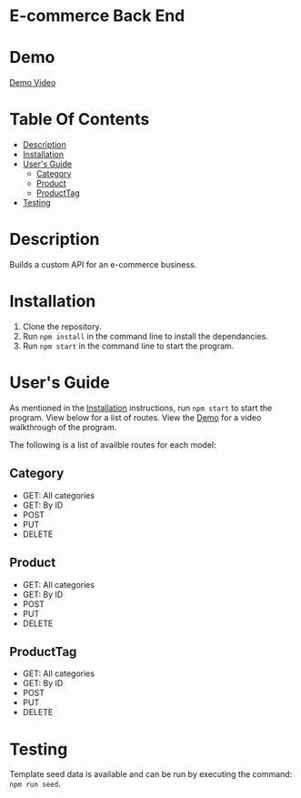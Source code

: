 # E-commerce Back End

# Demo
[Demo Video](https://drive.google.com/file/d/1Q1OP5Kglazw5ogabABTnOBrcz8vm8b_y/view)

# Table Of Contents

* [Description](#description)
* [Installation](#installation)
* [User's Guide](#users-guide)
  - [Category](#category)
  - [Product](#product)
  - [ProductTag](#producttag)
 * [Testing](#testing)

# Description
Builds a custom API for an e-commerce business.

# Installation
1. Clone the repository.
2. Run `npm install` in the command line to install the dependancies.
3. Run `npm start` in the command line to start the program.

# User's Guide
As mentioned in the [Installation](#installation) instructions, run `npm start` to start the program.  View below for a list of routes.  View the [Demo](#demo) for a video walkthrough of the program. </br>

The following is a list of availble routes for each model:  

## Category
- GET: All categories
- GET: By ID
- POST
- PUT
- DELETE

## Product
- GET: All categories
- GET: By ID
- POST
- PUT
- DELETE

## ProductTag
- GET: All categories
- GET: By ID
- POST
- PUT
- DELETE

# Testing
Template seed data is available and can be run by executing the command: `npm run seed`.
